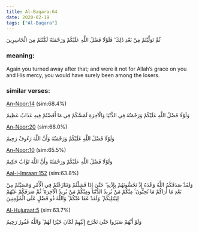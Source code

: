 ```yaml
---
title: Al-Baqara:64
date: 2020-02-19
tags: ["Al-Baqara"]
---
```

ثُمَّ تَوَلَّيْتُمْ مِنْ بَعْدِ ذَٰلِكَ ۖ فَلَوْلَا فَضْلُ اللَّهِ عَلَيْكُمْ وَرَحْمَتُهُ لَكُنْتُمْ مِنَ الْخَاسِرِينَ
### meaning: 
Again you turned away after that; and were it not for Allah’s grace on you and His mercy, you would have surely been among the losers.
### similar verses: 

[An-Noor:14](/24/14) (sim:68.4%)

وَلَوْلَا فَضْلُ اللَّهِ عَلَيْكُمْ وَرَحْمَتُهُ فِي الدُّنْيَا وَالْآخِرَةِ لَمَسَّكُمْ فِي مَا أَفَضْتُمْ فِيهِ عَذَابٌ عَظِيمٌ

[An-Noor:20](/24/20) (sim:68.0%)

وَلَوْلَا فَضْلُ اللَّهِ عَلَيْكُمْ وَرَحْمَتُهُ وَأَنَّ اللَّهَ رَءُوفٌ رَحِيمٌ

[An-Noor:10](/24/10) (sim:65.5%)

وَلَوْلَا فَضْلُ اللَّهِ عَلَيْكُمْ وَرَحْمَتُهُ وَأَنَّ اللَّهَ تَوَّابٌ حَكِيمٌ

[Aal-i-Imraan:152](/3/152) (sim:63.8%)

وَلَقَدْ صَدَقَكُمُ اللَّهُ وَعْدَهُ إِذْ تَحُسُّونَهُمْ بِإِذْنِهِ ۖ حَتَّىٰ إِذَا فَشِلْتُمْ وَتَنَازَعْتُمْ فِي الْأَمْرِ وَعَصَيْتُمْ مِنْ بَعْدِ مَا أَرَاكُمْ مَا تُحِبُّونَ ۚ مِنْكُمْ مَنْ يُرِيدُ الدُّنْيَا وَمِنْكُمْ مَنْ يُرِيدُ الْآخِرَةَ ۚ ثُمَّ صَرَفَكُمْ عَنْهُمْ لِيَبْتَلِيَكُمْ ۖ وَلَقَدْ عَفَا عَنْكُمْ ۗ وَاللَّهُ ذُو فَضْلٍ عَلَى الْمُؤْمِنِينَ

[Al-Hujuraat:5](/49/5) (sim:63.7%)

وَلَوْ أَنَّهُمْ صَبَرُوا حَتَّىٰ تَخْرُجَ إِلَيْهِمْ لَكَانَ خَيْرًا لَهُمْ ۚ وَاللَّهُ غَفُورٌ رَحِيمٌ
